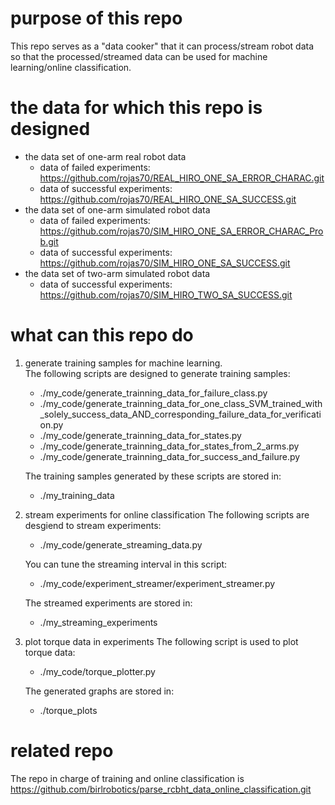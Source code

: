 # purpose of this repo
This repo serves as a "data cooker" that it can process/stream robot data so that the processed/streamed data can be used for machine learning/online classification. 

# the data for which this repo is designed
* the data set of one-arm real robot data
  * data of failed experiments: https://github.com/rojas70/REAL_HIRO_ONE_SA_ERROR_CHARAC.git
  * data of successful experiments: https://github.com/rojas70/REAL_HIRO_ONE_SA_SUCCESS.git
* the data set of one-arm simulated robot data
  * data of failed experiments: https://github.com/rojas70/SIM_HIRO_ONE_SA_ERROR_CHARAC_Prob.git
  * data of successful experiments: https://github.com/rojas70/SIM_HIRO_ONE_SA_SUCCESS.git
* the data set of two-arm simulated robot data
  * data of successful experiments: https://github.com/rojas70/SIM_HIRO_TWO_SA_SUCCESS.git

# what can this repo do
1. generate training samples for machine learning.  
    The following scripts are designed to generate training samples:
    * ./my_code/generate_trainning_data_for_failure_class.py
    * ./my_code/generate_trainning_data_for_one_class_SVM_trained_with_solely_success_data_AND_corresponding_failure_data_for_verification.py
    * ./my_code/generate_trainning_data_for_states.py
    * ./my_code/generate_trainning_data_for_states_from_2_arms.py
    * ./my_code/generate_trainning_data_for_success_and_failure.py  
  
    The training samples generated by these scripts are stored in:
    * ./my_training_data
    
1. stream experiments for online classification
    The following scripts are desgiend to stream experiments:
    * ./my_code/generate_streaming_data.py
    
    You can tune the streaming interval in this script:
    * ./my_code/experiment_streamer/experiment_streamer.py

    The streamed experiments are stored in:
    * ./my_streaming_experiments

1. plot torque data in experiments
    The following script is used to plot torque data:
    * ./my_code/torque_plotter.py
    
    The generated graphs are stored in:
    * ./torque_plots

# related repo
The repo in charge of training and online classification is https://github.com/birlrobotics/parse_rcbht_data_online_classification.git
